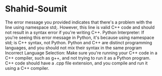 # Shahid-Soumit
The error message you provided indicates that there's a problem with the line using namespace std;. However, this line is valid C++ code and should not result in a syntax error if you're writing C++.
Python Interpreter: If you're seeing this error message in Python, it's because using namespace std; is C++ syntax, not Python. Python and C++ are distinct programming languages, and you should not mix their syntax in the same program
Incorrect Language Selection: Make sure you're running your C++ code in a C++ compiler, such as g++, and not trying to run it as a Python program. C++ code should have a .cpp file extension, and you compile and run it using a C++ compiler.

